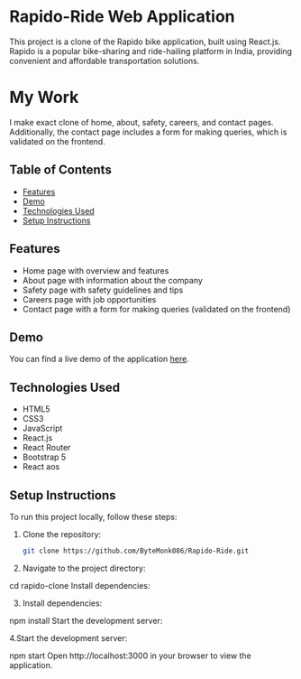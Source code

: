 # Rapido-Ride Web Application

This project is a clone of the Rapido bike application, built using React.js. Rapido is a popular bike-sharing and ride-hailing platform in India, providing convenient and affordable transportation solutions.

# My Work

I make exact clone of  home, about, safety, careers, and contact pages. Additionally, the contact page includes a form for making queries, which is validated on the frontend.

## Table of Contents

- [Features](#features)
- [Demo](#demo)
- [Technologies Used](#technologies-used)
- [Setup Instructions](#setup-instructions)

## Features

- Home page with overview and features
- About page with information about the company
- Safety page with safety guidelines and tips
- Careers page with job opportunities
- Contact page with a form for making queries (validated on the frontend)

## Demo

You can find a live demo of the application [here](https://rapido-ride.vercel.app/).

## Technologies Used

- HTML5
- CSS3
- JavaScript
- React.js
- React Router
- Bootstrap 5
- React aos


## Setup Instructions

To run this project locally, follow these steps:

1. Clone the repository:

   ```bash
   git clone https://github.com/ByteMonk086/Rapido-Ride.git
2. Navigate to the project directory:

cd rapido-clone
Install dependencies:

3. Install dependencies:

npm install
Start the development server:

4.Start the development server:

npm start
Open http://localhost:3000 in your browser to view the application.


